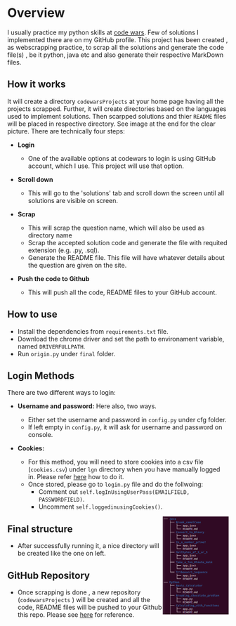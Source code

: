 # Overview

I usually practice my python skills at [code wars](https://www.codewars.com/users/sign_in). Few of solutions I implemented there are on my GitHub profile.
This project has been created , as webscrapping practice, to scrap all the solutions and generate the code file(s) , be it python, java etc and also generate their respective MarkDown files.

## How it works

It will create a directory `codewarsProjects`  at your home page having all the projects scrapped. Further, it will create directories based on the languages used to implement solutions. Then scarpped solutions and thier `README` files will be placed in respective directory. See image at the end  for the clear picture.
There are technically four steps:

* **Login**
  * One of the available options at codewars to login is using GitHub account, which I use. This project will use that option.

* **Scroll down**
  * This will go to the 'solutions' tab and scroll down the screen until all solutions are visible on screen.

* **Scrap**
  * This will scrap the question name, which will also be used as directory name
  * Scrap the accepted solution code and generate the file with requited extension (e.g. .py, .sql).
  * Generate the README file. This file will have whatever details about the question are given on the site.

* **Push the code to Github**
  * This will push all the code, README files to your GitHub account.

## How to use

* Install the dependencies from `requirements.txt` file.
* Download the chrome driver and set the path to environament variable, named `DRIVERFULLPATH`.
* Run `origin.py` under `final` folder.

## Login Methods

There are two different ways to login:

* **Username and password:** Here also, two ways.

  * Either set the username and password in `config.py` under cfg folder.
  * If left empty in `config.py`, it will ask for username and password on console.
* **Cookies:**
  * For this method, you will need to store cookies into a csv file (`cookies.csv`) under `lgn` directory when you have manually logged in. Please refer [here](https://www.youtube.com/watch?v=vhjKJ7huN-w) how to do it.
  * Once stored, please go to `login.py` file and do the follwoing:
    * Comment out `self.logInUsingUserPass(EMAILFIELD, PASSWORDFIELD)`.
    * Uncomment `self.loggedinusingCookies()`.

<img src="img/struct.png?raw=true" alt="drawing" width="150" align="right"/>

## Final structure

* After successfully running it, a nice directory will be created like the one on left.
  
## GitHub Repository

* Once scrapping is done , a new repository (`codewarsProjects` ) will be created and all the code, README files will be pushed to your Github this repo. Please see [here](https://github.com/pindio58/codewarsProjects) for reference.
